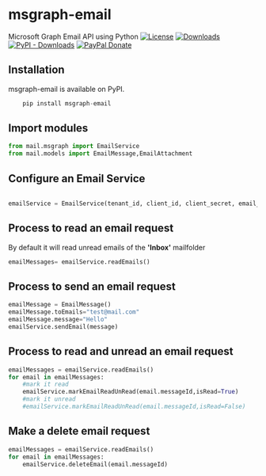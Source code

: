 # msgraph-email
Microsoft Graph Email API using Python 
[![License](https://img.shields.io/badge/License-apache-blue.svg)](https://img.shields.io/badge/)
[![Downloads](https://static.pepy.tech/badge/msgraph-email)](https://pepy.tech/project/msgraph-email)
[![PyPI - Downloads](https://img.shields.io/pypi/dm/msgraph-email?style=plastic)](https://pypi.org/project/msgraph-email)
[![PayPal Donate](https://img.shields.io/badge/donate-PayPal.me-ff69b4.svg)](https://www.paypal.me/pixelbyaj)

## Installation
msgraph-email is available on PyPI.
```python
    pip install msgraph-email
```

## Import modules

```python
from mail.msgraph import EmailService
from mail.models import EmailMessage,EmailAttachment
```

## Configure an Email Service 
```python

emailService = EmailService(tenant_id, client_id, client_secret, email_address)

```
## Process  to read an email request
By default it will read unread emails of the **'Inbox'** mailfolder
```python
emailMessages= emailService.readEmails() 
```
## Process to send an email request
```python
emailMessage = EmailMessage()
emailMessage.toEmails="test@mail.com"
emailMessage.message="Hello"
emailService.sendEmail(message)
```

## Process to read and unread an email request
```python
emailMessages = emailService.readEmails()
for email in emailMessages:
    #mark it read
    emailService.markEmailReadUnRead(email.messageId,isRead=True)
    #mark it unread
    #emailService.markEmailReadUnRead(email.messageId,isRead=False)

```
## Make a delete email request
```python
emailMessages = emailService.readEmails()
for email in emailMessages:
    emailService.deleteEmail(email.messageId)
```